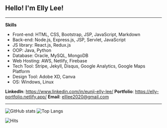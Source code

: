 ## Hello! I'm Elly Lee!
------------

**Skills**
- Front-end: HTML, CSS, Bootstrap, JSP, JavaScript, Markdown
- Back-end: Node.js, Express.js, JSP, Servlet, JavaScript
- JS library: React.js, Redux.js
- OOP: Java, Python
- Database: Oracle, MySQL, MongoDB
- Web Hosting: AWS, Netlify, Firebase
- Tech Tool: Stripe, Jekyll, Disqus, Google Analytics, Google Maps Platform
- Design Tool: Adobe XD, Canva
- OS: Windows, Linux

**LinkedIn**: <https://www.linkedin.com/in/eunji-elly-lee/>
**Portfolio**: <https://elly-portfolio.netlify.app/>
**Email**: <elllee2020@gmail.com>

------------
![GitHub stats](https://github-readme-stats.vercel.app/api?username=Eunji-Elly-Lee&&include_all_commits=false&count_private=true&show_icons=true&theme=tokyonight&hide_border=true)
![Top Langs](https://github-readme-stats.vercel.app/api/top-langs/?username=Eunji-Elly-Lee&langs_count=10&layout=compact&theme=tokyonight&hide_border=true)

![Hits](https://hits.seeyoufarm.com/api/count/incr/badge.svg?url=https%3A%2F%2Fgithub.com%2FEunji-Elly-Lee&count_bg=%2317A797&title_bg=%2325263A&icon=&icon_color=%23D2D2D2&title=hits&edge_flat=false)
